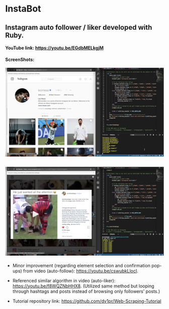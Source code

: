 # InstaBot

## Instagram auto follower / liker developed with Ruby. 

#### YouTube link: https://youtu.be/EGdbMELkgjM

#### ScreenShots:

![](follow.png)

![](like.png)
---------------------

* Minor improvement (regarding element selection and confirmation pop-ups) from video (auto-follow): https://youtu.be/cswubkLlocI. 

* Referenced similar algorithm in video (auto-liker): https://youtu.be/f8WQZNbHHX8. (Utilized same method but looping through hashtags and posts instead of browsing only followers' posts.)

* Tutorial repository link: https://github.com/dv1pr/Web-Scraping-Tutorial